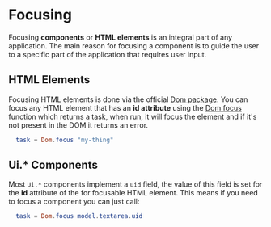 # Focusing
Focusing **components** or **HTML elements** is an integral part of any
application. The main reason for focusing a component is to guide the user
to a specific part of the application that requires user input.

## HTML Elements
Focusing HTML elements is done via the official [Dom package](http://package.elm-lang.org/packages/elm-lang/dom).
You can focus any HTML element that has an **id attribute** using the
[Dom.focus](http://package.elm-lang.org/packages/elm-lang/dom/1.1.0/Dom#focus)
function which returns a task, when run, it will focus the element and if it's
not present in the DOM it returns an error.

```elm
  task = Dom.focus "my-thing"
```

## Ui.* Components
Most `Ui.*` components implement a `uid` field, the value of this field is
set for the **id** attribute of the for focusable HTML element. This means if
you need to focus a component you can just call:

```elm
  task = Dom.focus model.textarea.uid
```
